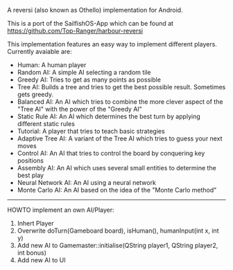 A reversi (also known as Othello) implementation for Android.

This is a port of the SailfishOS-App which can be found at
https://github.com/Top-Ranger/harbour-reversi

This implementation features an easy way to implement different players.
Currently avaiable are:
   * Human: A human player
   * Random AI: A simple AI selecting a random tile
   * Greedy AI: Tries to get as many points as possible
   * Tree AI: Builds a tree and tries to get the best possible result. Sometimes gets greedy.
   * Balanced AI: An AI which tries to combine the more clever aspect of the "Tree AI" with the power of the "Greedy AI"
   * Static Rule AI: An AI which determines the best turn by applying different static rules
   * Tutorial: A player that tries to teach basic strategies
   * Adaptive Tree AI: A variant of the Tree AI which tries to guess your next moves
   * Control AI: An AI that tries to control the board by conquering key positions
   * Assembly AI: An AI which uses several small entities to determine the best play
   * Neural Network AI: An AI using a neural network
   * Monte Carlo AI: An AI based on the idea of the "Monte Carlo method"

---

HOWTO implement an own AI/Player:
   1. Inhert Player
   2. Overwrite doTurn(Gameboard board), isHuman(), humanInput(int x, int y)
   3. Add new AI to Gamemaster::initialise(QString player1, QString player2, int bonus)
   4. Add new AI to UI
